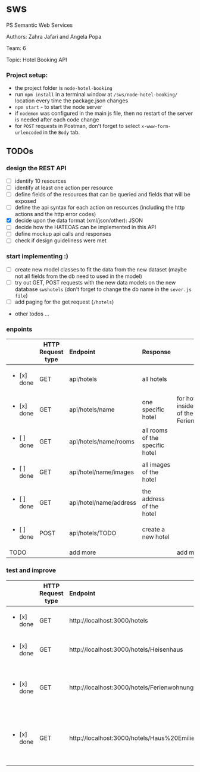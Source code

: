 # sws
PS Semantic Web Services

Authors: Zahra Jafari and Angela Popa

Team: 6

Topic: Hotel Booking API

### Project setup:

  * the project folder is `node-hotel-booking`
  * run `npm install` in a terminal window at `/sws/node-hotel-booking/` location every time the package.json changes
  * `npm start` - to start the node server
  * if `nodemon` was configured in the main js file, then no restart of the server is needed after each code change
  * for `POST` requests in Postman, don't forget to select `x-www-form-urlencoded` in the `Body` tab.

## TODOs
### design the REST API
  - [ ] identify 10 resources
  - [ ] identify at least one action per resource
  - [ ] define fields of the resources that can be queried and fields that will be exposed
  - [ ] define the api syntax for each action on resources (including the http actions and the http error codes)
  - [x] decide upon the data format (xml/json/other): JSON
  - [ ] decide how the HATEOAS can be implemented in this API
  - [ ] define mockup api calls and responses
  - [ ] check if design guideliness were met

### start implementing :)
  - [ ] create new model classes to fit the data from the new dataset (maybe not all fields from the db need to used in the model)
  - [ ] try out GET, POST requests with the new data models on the new database `swshotels` (don't forget to change the db name in the `sever.js file`)
  - [ ] add paging for the get request (`/hotels`)
  - other todos ...


  ### enpoints

  |  | HTTP Request type | Endpoint| Response  | Remarks|
  |---- | --- | :--- | :--- | --- |
  |<ul><li>[x] done</li> | GET | api/hotels | all hotels ||
  |<ul><li>[x] done</li>| GET | api/hotels/name | one specific hotel| for hotels that have a space inside the name use %20 instead of the space, e.g. Ferienwohnungen%20Bernadette|
  |<ul><li>[ ] done</li>| GET | api/hotels/name/rooms | all rooms of the specific hotel||
  |<ul><li>[ ] done</li>| GET | api/hotel/name/images | all images of the hotel||
  |<ul><li>[ ] done</li>| GET | api/hotel/name/address | the address of the hotel||
  |<ul><li>[ ] done</li>| POST| api/hotels/TODO | create a new hotel||
  |TODO||add more||add more|


### test and improve
|  | HTTP Request type | Endpoint| Response  | Remarks|
| --- | --- | :--- | :--- | --- |
|<ul><li>[x] done</li> | GET |http://localhost:3000/hotels| all hotels |||
|<ul><li>[x] done</li>| GET | http://localhost:3000/hotels/Heisenhaus |||
|<ul><li>[x] done</li>| GET | http://localhost:3000/hotels/Ferienwohnungen%20Bernadette | Hotel name with space inside the name||
|<ul><li>[x] done</li>| GET | http://localhost:3000/hotels/Haus%20Emilie%20&%20Apart%20Papilio%20im%20Naturpark | Hotel name with space and '&' inside the name|'&' is treated normal|
